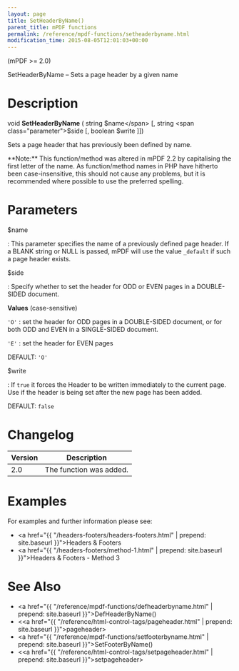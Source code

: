 ```yaml
---
layout: page
title: SetHeaderByName()
parent_title: mPDF functions
permalink: /reference/mpdf-functions/setheaderbyname.html
modification_time: 2015-08-05T12:01:03+00:00
---
```


(mPDF >= 2.0)

SetHeaderByName – Sets a page header by a given name

# Description

void **SetHeaderByName** ( string <span class="parameter">$name</span> [, string <span class="parameter">$side</span>
[, boolean <span class="parameter">$write</span> ]])

Sets a page header that has previously been defined by name.

<div class="alert alert-info" role="alert" markdown="1">
  **Note:** This function/method was altered in mPDF 2.2 by capitalising the first letter of the name.
  As function/method names in PHP have hitherto been case-insensitive, this should not cause any problems, but it is
  recommended where possible to use the preferred spelling.
</div>

# Parameters

<span class="parameter">$name</span>

: This parameter specifies the name of a previously defined page header. If a <span class="smallblock">BLANK</span>
  string or <span class="smallblock">NULL</span> is passed, mPDF will use the value `_default` if such a page header exists.
  
<span class="parameter">$side</span>

: Specify whether to set the header for <span class="smallblock">ODD</span> or <span class="smallblock">EVEN</span>
  pages in a <span class="smallblock">DOUBLE-SIDED</span> document.
  
  
  **Values** (case-sensitive)
  
  `'O'`
  : set the header for <span class="smallblock">ODD</span> pages in a <span class="smallblock">DOUBLE-SIDED</span>
    document, or for both <span class="smallblock">ODD</span> and <span class="smallblock">EVEN</span> in a
    <span class="smallblock">SINGLE-SIDED</span> document.
  
  `'E'`
  : set the header for <span class="smallblock">EVEN</span> pages
  
  <span class="smallblock">DEFAULT</span>: `'O'`
  
<span class="parameter">$write</span>

: If `true` it forces the Header to be written immediately to the current page.
  Use if the header is being set after the new page has been added.
  
  <span class="smallblock">DEFAULT</span>: `false`

# Changelog

<table class="table">
<thead>
<tr>
  <th>Version</th>
  <th>Description</th>
</tr>
</thead>
<tbody>
<tr>
  <td>2.0</td>
  <td>The function was added.</td>
</tr>
</tbody>
</table>

# Examples

For examples and further information please see:

- <a href="{{ "/headers-footers/headers-footers.html" | prepend: site.baseurl }}">Headers &amp; Footers</a>
- <a href="{{ "/headers-footers/method-1.html" | prepend: site.baseurl }}">Headers &amp; Footers - Method 3</a>

# See Also

- <a href="{{ "/reference/mpdf-functions/defheaderbyname.html" | prepend: site.baseurl }}">DefHeaderByName()</a>
- &lt;<a href="{{ "/reference/html-control-tags/pageheader.html" | prepend: site.baseurl }}">pageheader</a>&gt;
- <a href="{{ "/reference/mpdf-functions/setfooterbyname.html" | prepend: site.baseurl }}">SetFooterByName()</a>
- &lt;<a href="{{ "/reference/html-control-tags/setpageheader.html" | prepend: site.baseurl }}">setpageheader</a>&gt;
